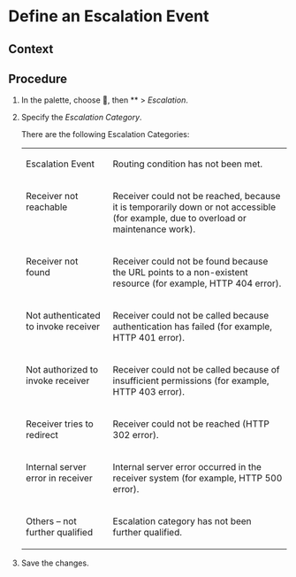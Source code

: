 <!-- loiof5b3ac824a02465bb86aa4066e3a6bc8 -->

<link rel="stylesheet" type="text/css" href="../css/sap-icons.css"/>

# Define an Escalation Event



## Context



## Procedure

1.  In the palette, choose <span class="SAP-icons"></span>, then ** \> *Escalation*.

2.  Specify the *Escalation Category*.

    There are the following Escalation Categories:


    <table>
    <tr>
    <td valign="top">

    Escalation Event


    
    </td>
    <td valign="top">

    Routing condition has not been met.


    
    </td>
    </tr>
    <tr>
    <td valign="top">

    Receiver not reachable


    
    </td>
    <td valign="top">

    Receiver could not be reached, because it is temporarily down or not accessible \(for example, due to overload or maintenance work\).


    
    </td>
    </tr>
    <tr>
    <td valign="top">

    Receiver not found


    
    </td>
    <td valign="top">

    Receiver could not be found because the URL points to a non-existent resource \(for example, HTTP 404 error\).


    
    </td>
    </tr>
    <tr>
    <td valign="top">

    Not authenticated to invoke receiver


    
    </td>
    <td valign="top">

    Receiver could not be called because authentication has failed \(for example, HTTP 401 error\).


    
    </td>
    </tr>
    <tr>
    <td valign="top">

    Not authorized to invoke receiver


    
    </td>
    <td valign="top">

    Receiver could not be called because of insufficient permissions \(for example, HTTP 403 error\).


    
    </td>
    </tr>
    <tr>
    <td valign="top">

    Receiver tries to redirect


    
    </td>
    <td valign="top">

    Receiver could not be reached \(HTTP 302 error\).


    
    </td>
    </tr>
    <tr>
    <td valign="top">

    Internal server error in receiver


    
    </td>
    <td valign="top">

    Internal server error occurred in the receiver system \(for example, HTTP 500 error\).


    
    </td>
    </tr>
    <tr>
    <td valign="top">

    Others – not further qualified


    
    </td>
    <td valign="top">

    Escalation category has not been further qualified.


    
    </td>
    </tr>
    </table>
    
3.  Save the changes.


